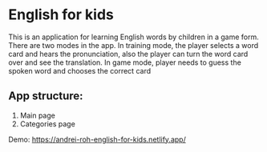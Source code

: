 # English for kids

This is an application for learning English words by children in a game form. There are two modes in the app. 
In training mode, the player selects a word card and hears the pronunciation, also the player can turn the word card over and see the translation.
In game mode, player needs to guess the spoken word and chooses the correct card

## App structure:
1. Main page
2. Categories page

Demo: https://andrei-roh-english-for-kids.netlify.app/
